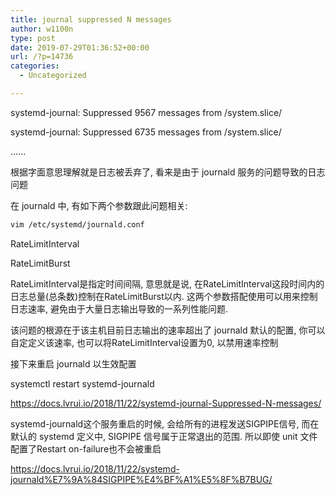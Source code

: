 ```yaml
---
title: journal suppressed N messages
author: w1100n
type: post
date: 2019-07-29T01:36:52+00:00
url: /?p=14736
categories:
  - Uncategorized

---
```

systemd-journal: Suppressed 9567 messages from /system.slice/
  
systemd-journal: Suppressed 6735 messages from /system.slice/
  
......
  
根据字面意思理解就是日志被丢弃了, 看来是由于 journald 服务的问题导致的日志问题

在 journald 中, 有如下两个参数跟此问题相关:

```bash
vim /etc/systemd/journald.conf
```

RateLimitInterval
  
RateLimitBurst
  
RateLimitInterval是指定时间间隔, 意思就是说, 在RateLimitInterval这段时间内的日志总量(总条数)控制在RateLimitBurst以内. 这两个参数搭配使用可以用来控制日志速率, 避免由于大量日志输出导致的一系列性能问题.

该问题的根源在于该主机目前日志输出的速率超出了 journald 默认的配置, 你可以自定定义该速率, 也可以将RateLimitInterval设置为0, 以禁用速率控制

接下来重启 journald 以生效配置

systemctl restart systemd-journald

https://docs.lvrui.io/2018/11/22/systemd-journal-Suppressed-N-messages/

systemd-journald这个服务重启的时候, 会给所有的进程发送SIGPIPE信号, 而在默认的 systemd 定义中, SIGPIPE 信号属于正常退出的范围. 所以即使 unit 文件配置了Restart on-failure也不会被重启

https://docs.lvrui.io/2018/11/22/systemd-journald%E7%9A%84SIGPIPE%E4%BF%A1%E5%8F%B7BUG/